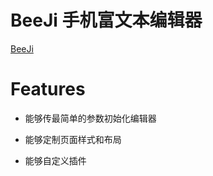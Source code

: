 # BeeJi 手机富文本编辑器
[BeeJi](https://github.com/BeeJi/BeeJi)


# Features
* 能够传最简单的参数初始化编辑器

* 能够定制页面样式和布局

* 能够自定义插件
